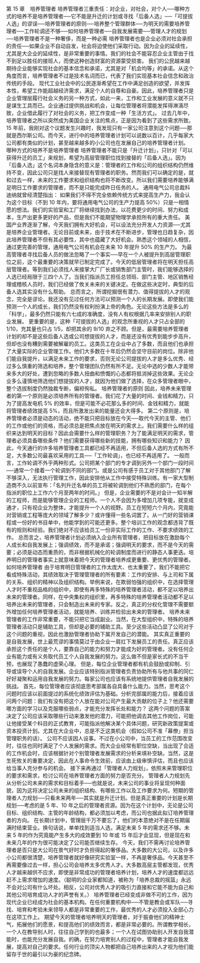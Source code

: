 第 15 章　培养管理者 
培养管理者三重责任：对企业，对社会，对个人──哪种方式的培养不是培养管理者──它不能是升迁的计划或寻找「后备人选」──「可提拔人选」的谬误──培养管理者的原则──培养整个管理群体──为明天的需要培养管理者──工作轮调还不够──如何培养管理者──自我发展需要──管理人才的规划──培养管理者不是一种奢侈，而是一种必需 
培养管理者也是企业必须对社会承担的责任──如果企业不自动自发，社会将迫使他们采取行动。因为企业的延续性，尤其是大企业的延续性，是非常重要的事情。我们的社会不能容忍企业主管由于找不到足以胜任的接班人，而使这种创造财富的资源蒙受损害。
我们的公民越来越期待企业能够实现社会的基本信念和承诺，尤其是对「机会均等」的承诺。从这个角度而言，培养管理者不过是技术名词而已，代表了我们实现基本社会信念和政治传统的手段。
现代工业社会中的公民逐渐希望在工作中满足创造的欲望，并发挥本性，希望工作能超越经济需求，满足个人的自尊和自豪。因此，培养管理者只是企业管理层履行社会义务的另一种方式，如此一来，工作和工业发展的意义就不只是谋生工具而已。企业通过提供挑战和机会，让每位管理者将潜能发挥得淋漓尽致，企业借此履行了对社会的义务，把工作变成一种「生活方式」。
过去几年中，培养管理者之所以突然成为美国企业关注的焦点，正是因为看到了这些需求所致。15 年前，我刚对这个议题发生兴趣时，我发现只有一家公司注意到这个问题──那就是西尔斯公司。而今天，进行中的培养管理者计划可以说数以百计，几乎每家大公司都有类似的计划，甚至越来越多的小公司也在发展自己的培养管理者计划。
哪种方式的培养不是培养管理者 
培养管理者不能只是「升迁计划」，只针对「可以获得升迁的员工」来规划，希望为高层管理职位找到接替的「后备人选」。因为「后备人选」这个名词本身隐含的意义是：管理者的工作和公司的组织结构仍然维持不变，因此公司只是找人来接替现有管理者的职务。然而我们可以确定的是，就和过去一样，未来的工作要求和组织结构也将不断改变。所以我们需要培养能够满足明日工作要求的管理者，而不是只能完成昨日任务的人。
通用电气公司总裁科迪纳就曾经清楚指出： 
如果我们不得不完全依赖传统方式来提高生产力，我会认为这个目标（不到 10 年内，要将通用电气公司的生产力提高 50%）只是一相情愿的想法。我们的实验室和工厂将继续找到办法，以花费更少的时间、努力和成本，生产出更多更好的产品，但是我们不能期望物理学承担所有的重大责任。
美国产业界逐渐了解，今天我们拥有大好机会，可以设法充分开发人力资源──尤其是培养企业管理者。无论目前或未来，由于技术在不断进步，管理也日趋复杂，因此培养管理者不但有其必要性，其中也蕴藏了大好机会。熟悉这个领域的人相信，通过更完善的管理，通用电气公司有机会在未来 10 年提升 50% 的生产力。
为最高管理者寻找后备人员的做法忽略了一个事实──早在一个人被提升到高层管理职位之前，这个最重要的决策就早已制定完成了。今天的低层管理者将在明天担任高层管理者。等到我们必须找人来接掌大厂厂长或销售部门主管时，我们能够选择的人选已经局限于三四个人了。当我们指派员工担任总领班、部门主管、地区销售经理或稽核人员时，我们已经做了攸关未来的关键决定。在做这些决定时，典型的后备人选其实没有什么帮助。
总而言之，所谓挖掘很有潜力、值得提拔的人才的观念，完全是谬论。我还没有见过任何方法可以预测一个人的长期发展。即使我们能预测一个人的成长，我们仍然没有权利扮演上帝的角色。无论这些方法是多么的「科学」，最多仍然只能有六七成的准确度，没有人有权根据几率来安排别人的职业发展。
更重要的是，这种「可提拔的人选」的观念所重视的人才只占全部的 1/10，充其量也只占 1/5，却把其余的 9/10 弃之不顾。但是，最需要培养管理者计划的却不是这些后备人选或公司想提拔的人才，而是还没有优秀到能步步高升，但却也没有糟到需要被解雇的员工。这类员工在企业中占了多数，而且他们也承担了大量实际的企业管理工作。他们大多数在十年后仍然会坚守目前的岗位。除非他们能自我提升，以满足未来工作的要求，否则无论公司提拔的人才是多么优秀、经过多么慎重的筛选和培养，整个管理团队仍然有所不足。无论中选的少数人才能带来多大的好处，遭到忽略的多数人扭曲和愤慨的心态都将抵消掉这些效果。无论企业多么谨慎地筛选他们想提拔的人才，就因为他们做了选择，在众多管理者眼中，整个选拔制度仍然独裁专断，偏袒徇私。
培养管理者的原则 
因此，培养未来管理者的第一个原则是必须培养所有的管理者。我们花了大量的时间、金钱和精力，只为了提高发电机 5% 的效率，但是可能不必花那么多的时间、金钱和精力，就能将管理者绩效提高 5%，而且所激发出来的能量还会大得多。
第二个原则是，培养管理者必须是动态的活动，绝不能只把目标放在今天──取代今天的主管、他们的工作或他们的资格，而必须总是把焦点放在明天的需求上。我们需要什么样的组织来达到明天的目标？因此会需要什么样的管理职务？为了能满足明天的需求，管理者必须具备哪些条件？他们需要获得哪些新的技能，拥有哪些知识和能力？ 
因此，今天通行的许多培养管理者工具都已经不再适用，不但后备人选的方式有所不足，大多数公司最喜欢采用的工具──「工作轮调」，也已经不再适用了。
一般而言，工作轮调不外乎两种形式。公司把某个部门的专才调到另外一个部门一段时间──通常一个接着一个轮调到不同的部门。或是公司有感于员工对于其他部门了解不够深入，无法执行管理工作，因此安排他从工作中接受特殊训练。有一家大型制造商不久以前宣布：「名列升迁名单的员工将被轮调到他们不熟悉的部门，在每个指派的职位上工作六个月至两年的时间。」
但是，企业需要的不是对会计一知半解的工程师，而是能够管理企业的工程师。一个人不会因为多增加几项专能，就变成通才，只有视企业为整体，才能提升一个人的视野。员工在短短六个月内，究竟能对营销或工程等庞大的领域了解多少？或许懂得一些名词罢了。从一门好的营销课程或一份好的书目单中，他能学到的可能还更多。整个培训工作的观念都违背了既有的规则和经验。我们绝对不应该给员工一份非实际工作的工作、不要求绩效的工作。
总而言之，培养管理者计划必须纳入企业所有管理者，把目标放在激励每个人成长和自我发展上；强调绩效，而不是承诺；强调明天的要求，而不是今天的需要；必须是动态而重质的，而非根据机械化的轮调制度而进行的静态人事更迭。培养明日的管理者事实上就意味着把今天的管理者培养成更重要、更优秀的管理者。
如何培养管理者 
由于培育明日管理者的工作太庞大、也太重要了，我们不能把它看成特殊活动，其绩效取决于管理管理者的所有要素：工作的安排、与上司和下属的关系、组织的精神以及组织结构。举例来说，在欺弱怕强的组织中，在选择管理人才时不重视品格的组织中，即使有再多特殊的培养管理者活动，都不足以培养出未来的管理者。同样，在中央集权的组织里，再多特殊的培养管理者活动都不足以培养出未来的管理者，只会制造出未来的专家。反之，真正的分权化管理不需要额外增加任何培养管理者活动，就能培养、训练并检验出未来的管理者。
培养未来管理者的工作非常重要，不能只把它当成副业。当然，在大型组织中，特殊的培养管理者活动只是辅助工具，但却是必要的辅助工具。至少这些活动凸显了公司对于这个问题的重视，因此也激励管理者协助下属开发自己的潜能。
其实真正重要的是自我发展，世上最荒谬的事情莫过于由企业一肩扛下发展员工的责任。真正应该承担这个责任的是个人，要靠自己的能力和努力才能成为好的管理者。没有任何企业有能力或有义务取代员工个人自我发展的努力。这么做不但是家长式的不当干预，也展现了愚蠢的虚荣心理。
但是，每位企业管理者都有机会鼓励或抑制、引导或误导个人的自我发展。企业应该特别指派管理者负责协助所有与他共事的同仁好好凝聚和运用自我发展的努力。每家公司也应该有系统地提供管理者自我发展的挑战。
首先，每位管理者应该彻底思考部属各自具备什么能力。当然，思考这个问题时应该以前面提过的系统化绩效评估为基础。分析完部属的能力后，接着应该问两个问题：我们有没有把这个人放在能对公司产生最大贡献的位子上？他还需要哪方面的学习以及克服哪些弱点，才能充分发挥长处和能力？ 
这两个问题的答案决定了公司应该采取哪些行动来激发他的潜力，可能把他调去其他工作岗位，可能让他接受某个科目的正式教育，可能指派他解决某个具体问题，研究新政策提案或资本投资计划。尤其在大企业中，总是不乏这类机会（假如公司不准「幕僚」担当管理职务的话）。
公司不应该因人设事。不过在小公司中，当员工的工作范围改变时，往往也同时满足了个人发展的需求。而大企业经常有职位空缺，当出现了合适的工作机会时，应该根据针对个别管理者发展需求的分析来填补空缺。当然，这是生死攸关的重要决定，因此在人事命令生效前，应该由上级审慎评估，而且也应该给当事人充分参与的机会。
接下来再通过「管理者人力规划」，依照未来管理职位的要求和需求，检讨公司在培养管理者方面的努力是否充分。
管理者人力规划先从分析公司未来的需求和目标着手──也就是说，未来公司的事业将呈现何种面貌，因为这将决定公司未来的组织结构、有哪些工作以及工作要求为何。短期的管理者人力规划──只看未来两年──其实就是升迁计划。但是真正重要的计划是长期规划──考虑的是 5 年、10 年之后的管理者资源。因为在这个计划中，无论是公司目标、组织结构、主管的年龄结构，都必须加以考虑，而公司也据此拟订培养管理者的方向。
在长期计划中，管理层千万不要忘了，他们的本意绝对不是在任期届满时结束营业。换句话说，单单找到适当人选，满足未来 5 年的需求还不够。未来 5 年的作为究竟能产生多大的成效要到 10 年或 15 年后才会显现，但是现在和未来几年的作为很可能决定了公司能否继续生存。
今天，我们不需再讨论培养管理者是否只是大公司在景气好时才负担得起的奢侈品。大多数的大公司，以及许多小公司都很清楚，培养管理者就好像研究实验室一样，不再是奢侈品。今天甚至不再需要像过去一样，担心公司会培养太多优秀人才。大多数高层主管都发现，优秀人才越来越供不应求，即使是非常成功的管理者培养计划，培养人才的速度都远远赶不上需求增加的速度。（聪明的企业家都知道，被称为「培养总裁的摇篮」永远不会对公司有什么坏处。相反，公司对优秀人才的吸引力直接和它能不能为自己和其他公司培育成功人才的声誉有关。） 
培养管理者已经变成非做不可的工作，因为现代企业已经成为社会的基本机构。在任何重要机构中──不管是教会或军队──寻找、培育和考验未来领导人都是非常重要的工作，最优秀的人才必须投入全部心力在这项工作上。
期望今天的管理者培养明天的管理者，对于振奋他们的精神士气，拓展他们的愿景，和提高他们的绩效而言，都是非常必要的。所谓教学相长，一个人在教导别人时，往往自己学到的也最多；一个人在试图协助别人开发自我潜能时，也能充分发展自我。的确，在努力培育别人的过程中，管理者才能自我发展，提高对自己的要求。任何行业的顶尖人物都把自己培养出来的人才视为他们能留存于世的最引以为豪的纪念碑。